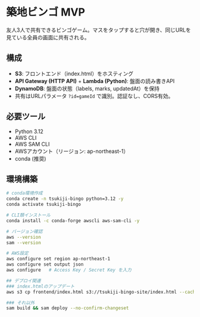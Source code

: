 # 築地ビンゴ MVP

友人3人で共有できるビンゴゲーム。マスをタップすると穴が開き、同じURLを見ている全員の画面に共有される。

## 構成
- **S3**: フロントエンド（index.html）をホスティング
- **API Gateway (HTTP API)** + **Lambda (Python)**: 盤面の読み書きAPI
- **DynamoDB**: 盤面の状態（labels, marks, updatedAt）を保持
- 共有はURLパラメータ `?id=gameId` で識別。認証なし、CORS有効。

## 必要ツール
- Python 3.12
- AWS CLI
- AWS SAM CLI
- AWSアカウント（リージョン: ap-northeast-1）
- conda (推奨)

## 環境構築
```bash
# conda環境作成
conda create -n tsukiji-bingo python=3.12 -y
conda activate tsukiji-bingo

# CLI類インストール
conda install -c conda-forge awscli aws-sam-cli -y

# バージョン確認
aws --version
sam --version

# AWS設定
aws configure set region ap-northeast-1
aws configure set output json
aws configure   # Access Key / Secret Key を入力

## デプロイ関連
### index.htmlのアップデート
aws s3 cp frontend/index.html s3://tsukiji-bingo-site/index.html --cache-control "no-store" --content-type text/html

### それ以外
sam build && sam deploy --no-confirm-changeset